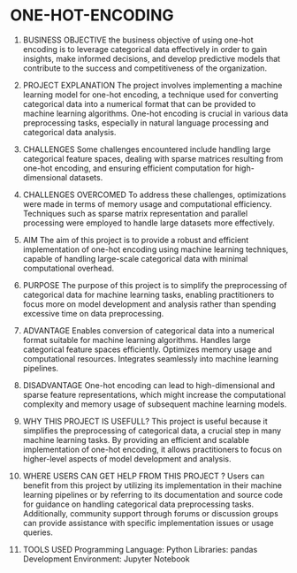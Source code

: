 # ONE-HOT-ENCODING

1.	BUSINESS OBJECTIVE 
the business objective of using one-hot encoding is to leverage categorical data effectively in order to gain insights, make informed decisions, and develop predictive models that contribute to the success and competitiveness of the organization.
2.	PROJECT EXPLANATION
The project involves implementing a machine learning model for one-hot encoding, a technique used for converting categorical data into a numerical format that can be provided to machine learning algorithms. One-hot encoding is crucial in various data preprocessing tasks, especially in natural language processing and categorical data analysis.
3.	CHALLENGES
Some challenges encountered include handling large categorical feature spaces, dealing with sparse matrices resulting from one-hot encoding, and ensuring efficient computation for high-dimensional datasets.
4.	CHALLENGES OVERCOMED
To address these challenges, optimizations were made in terms of memory usage and computational efficiency. Techniques such as sparse matrix representation and parallel processing were employed to handle large datasets more effectively.
5.	AIM 
The aim of this project is to provide a robust and efficient implementation of one-hot encoding using machine learning techniques, capable of handling large-scale categorical data with minimal computational overhead.
6.	PURPOSE 
The purpose of this project is to simplify the preprocessing of categorical data for machine learning tasks, enabling practitioners to focus more on model development and analysis rather than spending excessive time on data preprocessing.
7.	ADVANTAGE
Enables conversion of categorical data into a numerical format suitable for machine learning algorithms.
Handles large categorical feature spaces efficiently.
Optimizes memory usage and computational resources.
Integrates seamlessly into machine learning pipelines.

8.	DISADVANTAGE
One-hot encoding can lead to high-dimensional and sparse feature representations, which might increase the computational complexity and memory usage of subsequent machine learning models.
9.	WHY THIS PROJECT IS USEFULL?
This project is useful because it simplifies the preprocessing of categorical data, a crucial step in many machine learning tasks. By providing an efficient and scalable implementation of one-hot encoding, it allows practitioners to focus on higher-level aspects of model development and analysis.
10.	WHERE USERS CAN GET HELP FROM THIS PROJECT ?
Users can benefit from this project by utilizing its implementation in their machine learning pipelines or by referring to its documentation and source code for guidance on handling categorical data preprocessing tasks. Additionally, community support through forums or discussion groups can provide assistance with specific implementation issues or usage queries.
11.	TOOLS USED
Programming Language: Python
Libraries: pandas
Development Environment: Jupyter Notebook 

